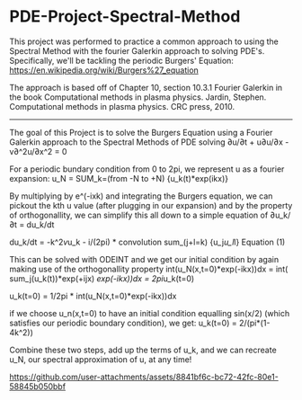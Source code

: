 # PDE-Project-Spectral-Method
This project was performed to practice a common approach to using the Spectral Method with the fourier Galerkin approach to solving PDE's. Specifically, we'll be tackling the periodic Burgers' Equation:
https://en.wikipedia.org/wiki/Burgers%27_equation

The approach is based off of Chapter 10, section 10.3.1 Fourier Galerkin in the book Computational methods in plasma physics.
Jardin, Stephen. Computational methods in plasma physics. CRC press, 2010.

------------------------------------------------------------------------------------------------------------------------------------------------
The goal of this Project is to solve the Burgers Equation using a Fourier Galerkin approach to the Spectral Methods of PDE solving
∂u/∂t + u∂u/∂x - v∂^2u/∂x^2 = 0

For a periodic bundary condition from 0 to 2pi, we represent u as a fourier expansion:
    u_N = SUM_k=(from -N to +N) {u_k(t)*exp(ikx)}

By multiplying by e^(-ixk) and integrating the Burgers equation, we can pickout the kth u value (after plugging in our expansion) and by the property
of orthogonallity, we can simplify this all down to a simple equation of ∂u_k/∂t = du_k/dt

du_k/dt = -k^2*v*u_k - i/(2pi) * convolution sum_(j+l=k) {u_j*u_l*l}      Equation (1)

This can be solved with ODEINT and we get our initial condition by again making use of the orthogonallity property
int(u_N(x,t=0)*exp(-ikx))dx = int( sum_j(u_k(t))*exp(+ijx) *exp(-ikx))dx = 2pi*u_k(t=0)

u_k(t=0) = 1/2pi * int(u_N(x,t=0)*exp(-ikx))dx 

if we choose u_n(x,t=0) to have an initial condition equalling sin(x/2) (which satisfies our periodic boundary condition), we get:
u_k(t=0) = 2/(pi*(1-4k^2))

Combine these two steps, add up the terms of u_k, and we can recreate u_N, our spectral approximation of u, at any time!

https://github.com/user-attachments/assets/8841bf6c-bc72-42fc-80e1-58845b050bbf
